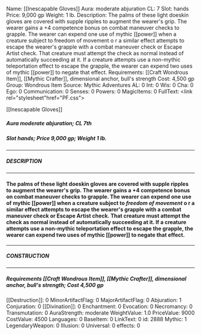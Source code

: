 Name: [[Inescapable Gloves]]
Aura: moderate abjuration
CL: 7
Slot: hands
Price: 9,000 gp
Weight: 1 lb.
Description: The palms of these light doeskin gloves are covered with supple ripples to augment the wearer's grip. The wearer gains a +4 competence bonus on combat maneuver checks to grapple. The wearer can expend one use of mythic [[power]] when a creature subject to freedom of movement o r a similar effect attempts to escape the wearer's grapple with a combat maneuver check or Escape Artist check. That creature must attempt the check as normal instead of automatically succeeding at it. If a creature attempts use a non-mythic teleportation effect to escape the grapple, the wearer can expend two uses of mythic [[power]] to negate that effect.
Requirements: [[Craft Wondrous Item]], [[Mythic Crafter]], dimensional anchor, bull's strength
Cost: 4,500 gp
Group: Wondrous Item
Source: Mythic Adventures
AL: 0
Int: 0
Wis: 0
Cha: 0
Ego: 0
Communication: 0
Senses: 0
Powers: 0
MagicItems: 0
FullText: <link rel="stylesheet"href="PF.css"><div class="heading"><p class="alignleft">[[Inescapable Gloves]]</p><div style="clear: both;"></div></div><div><h5><b>Aura </b>moderate abjuration; <b>CL </b>7th</h5><h5><b>Slot </b>hands; <b>Price </b>9,000 gp; <b>Weight </b>1 lb.</h5></div><hr/><div><h5><b>DESCRIPTION</b></h5></div><hr/><div><h4><p>The palms of these light doeskin gloves are covered with supple ripples to augment the wearer's grip. The wearer gains a +4 competence bonus on combat maneuver checks to grapple. The wearer can expend one use of mythic [[power]] when a creature subject to <i>freedom of movement</i> o r a similar effect attempts to escape the wearer's grapple with a combat maneuver check or Escape Artist check. That creature must attempt the check as normal instead of automatically succeeding at it. If a creature attempts use a non-mythic teleportation effect to escape the grapple, the wearer can expend two uses of mythic [[power]] to negate that effect.</p></h4></div><hr/><div><h5><b>CONSTRUCTION</b></h5></div><hr/><div><h5><b>Requirements </b>[[Craft Wondrous Item]], [[Mythic Crafter]], <i>dimensional anchor</i>, <i>bull's strength</i>; <b>Cost </b>4,500 gp</h5></div>
[[Destruction]]: 0
MinorArtifactFlag: 0
MajorArtifactFlag: 0
Abjuration: 1
Conjuration: 0
[[Divination]]: 0
Enchantment: 0
Evocation: 0
Necromancy: 0
Transmutation: 0
AuraStrength: moderate
WeightValue: 1.0
PriceValue: 9000
CostValue: 4500
Languages: 0
BaseItem: 0
LinkText: 0
id: 2888
Mythic: 1
LegendaryWeapon: 0
Illusion: 0
Universal: 0
effects: 0
